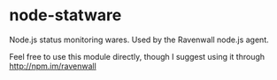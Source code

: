 node-statware
=============

Node.js status monitoring wares. Used by the Ravenwall node.js agent.

Feel free to use this module directly, though I suggest using it through http://npm.im/ravenwall
